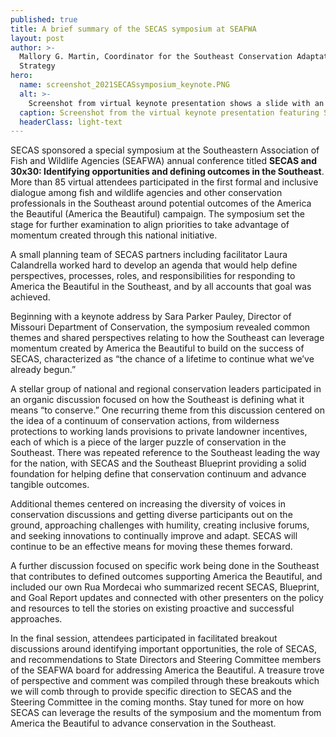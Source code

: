 ```yaml
---
published: true
title: A brief summary of the SECAS symposium at SEAFWA
layout: post
author: >-
  Mallory G. Martin, Coordinator for the Southeast Conservation Adaptation
  Strategy
hero:
  name: screenshot_2021SECASsymposium_keynote.PNG
  alt: >-
    Screenshot from virtual keynote presentation shows a slide with an elk stating "Changes in the business of conservation" alongside a video thumbnail of Sara Parker Pauley.
  caption: Screenshot from the virtual keynote presentation featuring Sara Parker Pauley with the Missouri Department of Conservation.
  headerClass: light-text
---
```

SECAS sponsored a special symposium at the Southeastern Association of Fish and Wildlife Agencies (SEAFWA) annual conference titled **SECAS and 30x30: Identifying opportunities and defining outcomes in the Southeast**. More than 85 virtual attendees participated in the first formal and inclusive dialogue among fish and wildlife agencies and other conservation professionals in the Southeast around potential outcomes of the America the Beautiful (America the Beautiful) campaign. The symposium set the stage for further examination to align priorities to take advantage of momentum created through this national initiative.<!--more--> 

A small planning team of SECAS partners including facilitator Laura Calandrella worked hard to develop an agenda that would help define perspectives, processes, roles, and responsibilities for responding to America the Beautiful in the Southeast, and by all accounts that goal was achieved.  

Beginning with a keynote address by Sara Parker Pauley, Director of Missouri Department of Conservation, the symposium revealed common themes and shared perspectives relating to how the Southeast can leverage momentum created by America the Beautiful to build on the success of SECAS, characterized as “the chance of a lifetime to continue what we’ve already begun.”  

A stellar group of national and regional conservation leaders participated in an organic discussion focused on how the Southeast is defining what it means “to conserve.” One recurring theme from this discussion centered on the idea of a continuum of conservation actions, from wilderness protections to working lands provisions to private landowner incentives, each of which is a piece of the larger puzzle of conservation in the Southeast. There was repeated reference to the Southeast leading the way for the nation, with SECAS and the Southeast Blueprint providing a solid foundation for helping define that conservation continuum and advance tangible outcomes. 

Additional themes centered on increasing the diversity of voices in conservation discussions and getting diverse participants out on the ground, approaching challenges with humility, creating inclusive forums, and seeking innovations to continually improve and adapt. SECAS will continue to be an effective means for moving these themes forward.

A further discussion focused on specific work being done in the Southeast that contributes to defined outcomes supporting America the Beautiful, and included our own Rua Mordecai who summarized recent SECAS, Blueprint, and Goal Report updates and connected with other presenters on the policy and resources to tell the stories on existing proactive and successful approaches. 

In the final session, attendees participated in facilitated breakout discussions around identifying important opportunities, the role of SECAS, and recommendations to State Directors and Steering Committee members of the SEAFWA board for addressing America the Beautiful. A treasure trove of perspective and comment was compiled through these breakouts which we will comb through to provide specific direction to SECAS and the Steering Committee in the coming months.  Stay tuned for more on how SECAS can leverage the results of the symposium and the momentum from America the Beautiful to advance conservation in the Southeast.
